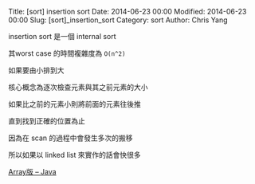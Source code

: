 Title: [sort] insertion sort
Date: 2014-06-23 00:00
Modified: 2014-06-23 00:00
Slug: [sort]_insertion_sort
Category: sort
Author: Chris Yang

insertion sort 是一個 internal sort

其worst case 的時間複雜度為 <code>O(n^2)</code>

如果要由小排到大

核心概念為逐次檢查元素與其之前元素的大小

如果比之前的元素小則將前面的元素往後推

直到找到正確的位置為止

因為在 scan 的過程中會發生多次的搬移

所以如果以 linked list 來實作的話會快很多

<a href="https://github.com/yljh21328/code_example/blob/master/SORT/insertion_sort/insertion_sort.java" target="_blank">Array版 – Java</a>
